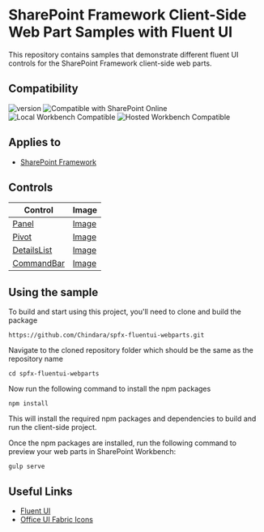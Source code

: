 # SharePoint Framework Client-Side Web Part Samples with Fluent UI

This repository contains samples that demonstrate different fluent UI controls for the SharePoint Framework client-side web parts.

## Compatibility

![version](https://img.shields.io/badge/version-1.13-green.svg)
![Compatible with SharePoint Online](https://img.shields.io/badge/SharePoint%20Online-Compatible-green.svg)
![Local Workbench Compatible](https://img.shields.io/badge/Local%20Workbench-Compatible-green.svg)
![Hosted Workbench Compatible](https://img.shields.io/badge/Hosted%20Workbench-Compatible-green.svg)

## Applies to

- [SharePoint Framework](https://aka.ms/spfx)

## Controls

| Control | Image |
|---|---|
| [Panel](https://developer.microsoft.com/en-us/fluentui#/controls/web/panel) | [Image](https://i.imgur.com/QLuRUo2.png) |
| [Pivot](https://developer.microsoft.com/en-us/fluentui#/controls/web/pivot) | [Image](https://i.imgur.com/ohX5QYh.png) |
| [DetailsList](https://developer.microsoft.com/en-us/fluentui#/controls/web/detailslist) | [Image](https://i.imgur.com/A2tzZgx.png) |
| [CommandBar](https://developer.microsoft.com/en-us/fluentui#/controls/web/commandbar) | [Image](https://i.imgur.com/N3hFrGk.png) |

## Using the sample

To build and start using this project, you'll need to clone and build the package

```shell
https://github.com/Chindara/spfx-fluentui-webparts.git
```

Navigate to the cloned repository folder which should be the same as the repository name

```shell
cd spfx-fluentui-webparts
```

Now run the following command to install the npm packages

```shell
npm install
```

This will install the required npm packages and dependencies to build and run the client-side project.

Once the npm packages are installed, run the following command to preview your web parts in SharePoint Workbench:

```shell
gulp serve
```

## Useful Links
- [Fluent UI](https://developer.microsoft.com/en-us/fluentui#/get-started/web)
- [Office UI Fabric Icons](https://uifabricicons.azurewebsites.net/)
